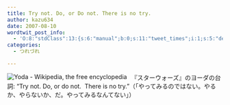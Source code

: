 ```yaml
---
title: Try not. Do, or Do not. There is no try.
author: kazu634
date: 2007-08-10
wordtwit_post_info:
  - 'O:8:"stdClass":13:{s:6:"manual";b:0;s:11:"tweet_times";i:1;s:5:"delay";i:0;s:7:"enabled";i:1;s:10:"separation";s:2:"60";s:7:"version";s:3:"3.7";s:14:"tweet_template";b:0;s:6:"status";i:2;s:6:"result";a:0:{}s:13:"tweet_counter";i:2;s:13:"tweet_log_ids";a:1:{i:0;i:3133;}s:9:"hash_tags";a:0:{}s:8:"accounts";a:1:{i:0;s:7:"kazu634";}}'
categories:
  - つれづれ

---
```

<div class="section">
<p>
<a href="http://en.wikipedia.org/wiki/Yoda" onclick="__gaTracker('send', 'event', 'outbound-article', 'http://en.wikipedia.org/wiki/Yoda', '');" target="_blank"><img align="left" alt="Yoda - Wikipedia, the free encyclopedia" src="http://img.simpleapi.net/small/http://en.wikipedia.org/wiki/Yoda" border="0" /></a>
</p>
  
<p>
    　『スターウォーズ』のヨーダの台詞: &#8220;Try not. Do, or do not.&#160; There is no try.&#8221;（「やってみるのではない。やるか、やらないか、だ。やってみるなんてない」）
</p>
</div>
